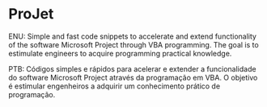# ProJet
ENU:
Simple and fast code snippets to accelerate and extend functionality of the software Microsoft Project through VBA programming.
The goal is to estimulate engineers to acquire programming practical knowledge.


PTB:
Códigos simples e rápidos para acelerar e extender a funcionalidade do software Microsoft Project através da programação em VBA.
O objetivo é estimular engenheiros a adquirir um conhecimento prático de programação.

